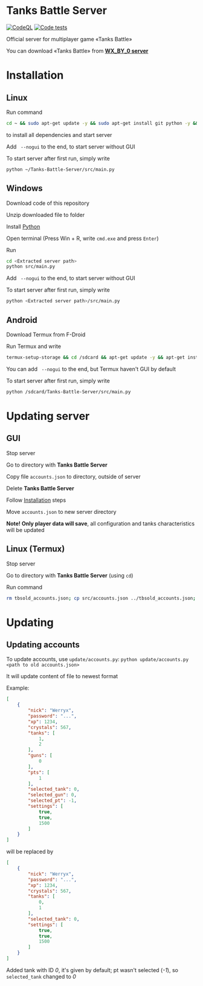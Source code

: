 # Tanks Battle Server
[![CodeQL](https://github.com/werryxgames/Tanks-Battle-Server/actions/workflows/codeql.yml/badge.svg?branch=master)](https://github.com/werryxgames/Tanks-Battle-Server/actions/workflows/codeql.yml)
[![Code tests](https://github.com/werryxgames/Tanks-Battle-Server/actions/workflows/tests.yml/badge.svg?branch=master)](https://github.com/werryxgames/Tanks-Battle-Server/actions/workflows/tests.yml)

Official server for multiplayer game «Tanks Battle»

You can download «Tanks Battle» from **[WX\_BY\_0 server](http://185.6.27.126)**

# Installation
## Linux
Run command
```bash
cd ~ && sudo apt-get update -y && sudo apt-get install git python -y && git clone https://github.com/werryxgames/Tanks-Battle-Server.git && cd Tanks-Battle-Server && pip install --upgrade pip && pip install -r requirements.txt && python src/main.py
```
to install all dependencies and start server

Add ` --nogui` to the end, to start server without GUI

To start server after first run, simply write
```bash
python ~/Tanks-Battle-Server/src/main.py
```

## Windows
Download code of this repository

Unzip downloaded file to folder

Install [Python](https://python.org/download)

Open terminal (Press Win + R, write `cmd.exe` and press `Enter`)

Run
```bash
cd <Extracted server path>
python src/main.py
```

Add ` --nogui` to the end, to start server without GUI

To start server after first run, simply write
```bash
python <Extracted server path>/src/main.py
```

## Android
Download Termux from F-Droid

Run Termux and write
```bash
termux-setup-storage && cd /sdcard && apt-get update -y && apt-get install git python -y && git clone https://github.com/werryxgames/Tanks-Battle-Server && cd Tanks-Battle-Server && pip install --upgrade pip && pip install -r requirements.txt && python src/main.py
```

You can add ` --nogui` to the end, but Termux haven't GUI by default

To start server after first run, simply write
```bash
python /sdcard/Tanks-Battle-Server/src/main.py
```

# Updating server
## GUI
Stop server

Go to directory with **Tanks Battle Server**

Copy file `accounts.json` to directory, outside of server

Delete **Tanks Battle Server**

Follow [Installation](installation) steps

Move `accounts.json` to new server directory

**Note! Only player data will save**, all configuration and tanks characteristics will be updated

## Linux (Termux)
Stop server

Go to directory with **Tanks Battle Server** (using `cd`)

Run command
```bash
rm tbsold_accounts.json; cp src/accounts.json ../tbsold_accounts.json; rm ../Tanks-Battle-Server -rf && cd .. && git clone https://github.com/werryxgames/Tanks-Battle-Server && mv tbsold_accounts.json Tanks-Battle-Server/accounts.json
```

# Updating
## Updating accounts
To update accounts, use `update/accounts.py`:
`python update/accounts.py <path to old accounts.json>`

It will update content of file to newest format

Example:
```json
[
    {
        "nick": "Werryx",
        "password": "...",
        "xp": 1234,
        "crystals": 567,
        "tanks": [
            1,
            2
        ],
        "guns": [
            0
        ],
        "pts": [
            1
        ],
        "selected_tank": 0,
        "selected_gun": 0,
        "selected_pt": -1,
        "settings": [
            true,
            true,
            1500
        ]
    }
]
```
will be replaced by
```json
[
    {
        "nick": "Werryx",
        "password": "...",
        "xp": 1234,
        "crystals": 567,
        "tanks": [
            0,
            1
        ],
        "selected_tank": 0,
        "settings": [
            true,
            true,
            1500
        ]
    }
]
```

Added tank with ID *0*, it's given by default; pt wasn't selected (*-1*), so `selected_tank` changed to *0*
